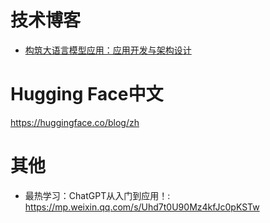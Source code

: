 

# 技术博客

- [构筑大语言模型应用：应用开发与架构设计](https://aigc.phodal.com/#构筑大语言模型应用应用开发与架构设计)





# Hugging Face中文

https://huggingface.co/blog/zh



# 其他

- 最热学习：ChatGPT从入门到应用！: https://mp.weixin.qq.com/s/Uhd7t0U90Mz4kfJc0pKSTw





